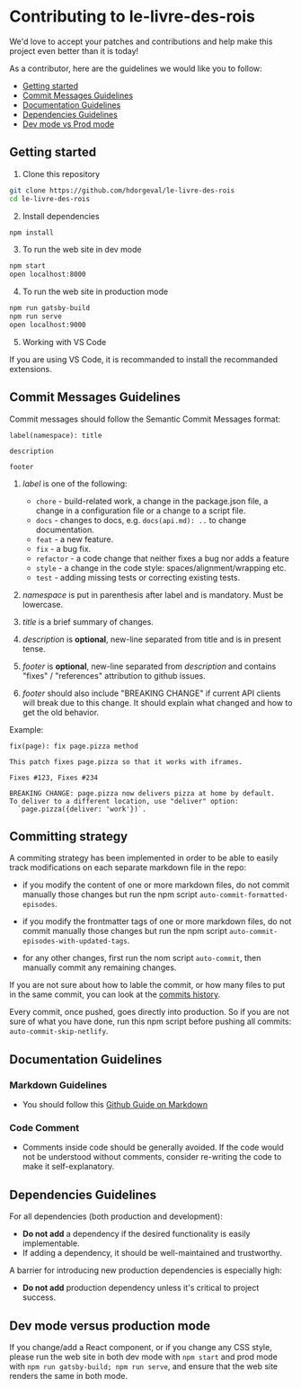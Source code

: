 # Contributing to le-livre-des-rois

We'd love to accept your patches and contributions and help make this project even better than it is today!

As a contributor, here are the guidelines we would like you to follow:

- [Getting started](#Getting-started)
- [Commit Messages Guidelines](#Commit-Messages-Guidelines)
- [Documentation Guidelines](#Documentation-Guidelines)
- [Dependencies Guidelines](#Dependencies-Guidelines)
- [Dev mode vs Prod mode](#Dev-mode-versus-production-mode)

## Getting started

1. Clone this repository

```bash
git clone https://github.com/hdorgeval/le-livre-des-rois
cd le-livre-des-rois
```

2. Install dependencies

```bash
npm install
```

3. To run the web site in dev mode

```bash
npm start
open localhost:8000
```

4. To run the web site in production mode

```bash
npm run gatsby-build
npm run serve
open localhost:9000
```

5. Working with VS Code

If you are using VS Code, it is recommanded to install the recommanded extensions.

## Commit Messages Guidelines

Commit messages should follow the Semantic Commit Messages format:

```
label(namespace): title

description

footer
```

1. _label_ is one of the following:

   - `chore` - build-related work, a change in the package.json file, a change in a configuration file or a change to a script file.
   - `docs` - changes to docs, e.g. `docs(api.md): ..` to change documentation.
   - `feat` - a new feature.
   - `fix` - a bug fix.
   - `refactor` - a code change that neither fixes a bug nor adds a feature
   - `style` - a change in the code style: spaces/alignment/wrapping etc.
   - `test` - adding missing tests or correcting existing tests.

2. _namespace_ is put in parenthesis after label and is mandatory. Must be lowercase.
3. _title_ is a brief summary of changes.
4. _description_ is **optional**, new-line separated from title and is in present tense.
5. _footer_ is **optional**, new-line separated from _description_ and contains "fixes" / "references" attribution to github issues.
6. _footer_ should also include "BREAKING CHANGE" if current API clients will break due to this change. It should explain what changed and how to get the old behavior.

Example:

```
fix(page): fix page.pizza method

This patch fixes page.pizza so that it works with iframes.

Fixes #123, Fixes #234

BREAKING CHANGE: page.pizza now delivers pizza at home by default.
To deliver to a different location, use "deliver" option:
  `page.pizza({deliver: 'work'})`.
```

## Committing strategy

A commiting strategy has been implemented in order to be able to easily track modifications on each separate markdown file in the repo:

- if you modify the content of one or more markdown files, do not commit manually those changes but run the npm script `auto-commit-formatted-episodes`.

- if you modify the frontmatter tags of one or more markdown files, do not commit manually those changes but run the npm script `auto-commit-episodes-with-updated-tags`.

- for any other changes, first run the nom script `auto-commit`, then manually commit any remaining changes.

If you are not sure about how to lable the commit, or how many files to put in the same commit, you can look at the [commits history](https://github.com/hdorgeval/le-livre-des-rois/commits/master).

Every commit, once pushed, goes directly into production. So if you are not sure of what you have done, run this npm script before pushing all commits: `auto-commit-skip-netlify`.

## Documentation Guidelines

### Markdown Guidelines

- You should follow this [Github Guide on Markdown](https://guides.github.com/features/mastering-markdown/)

### Code Comment

- Comments inside code should be generally avoided. If the code would not be understood without comments, consider re-writing the code to make it self-explanatory.

## Dependencies Guidelines

For all dependencies (both production and development):

- **Do not add** a dependency if the desired functionality is easily implementable.
- If adding a dependency, it should be well-maintained and trustworthy.

A barrier for introducing new production dependencies is especially high:

- **Do not add** production dependency unless it's critical to project success.

## Dev mode versus production mode

If you change/add a React component, or if you change any CSS style, please run the web site in both dev mode with `npm start` and prod mode with `npm run gatsby-build; npm run serve`, and ensure that the web site renders the same in both mode.
